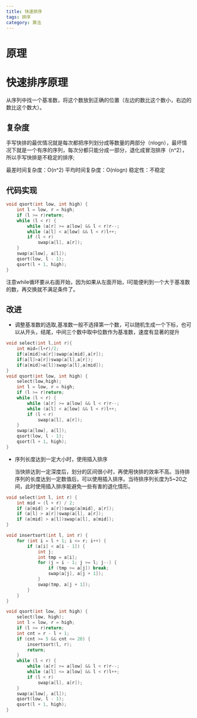 ```yaml
---
title: 快速排序
tags: 排序
category: 算法
---
```


# 原理

# 快速排序原理

从序列中找一个基准数，将这个数放到正确的位置（左边的数比这个数小，右边的数比这个数大）。

## 复杂度

手写快排的最优情况就是每次都把序列划分成等数量的两部分（nlogn），最坏情况下就是一个有序的序列，每次分都只能分成一部分，退化成冒泡排序（n^2），所以手写快排是不稳定的排序;

最差时间复杂度：O(n^2)
平均时间复杂度：O(nlogn)
稳定性：不稳定

## 代码实现

```c++
void qsort(int low, int high) {
    int l = low, r = high;
    if (l >= r)return;
    while (l < r) {
        while (a[r] >= a[low] && l < r)r--;
        while (a[l] < a[low] && l < r)l++;
        if (l < r)
            swap(a[l], a[r]);
    }
    swap(a[low], a[l]);
    qsort(low, l - 1);
    qsort(l + 1, high);
}
```

注意while循环要从右面开始，因为如果从左面开始，l可能便利到一个大于基准数的数，再交换就不满足条件了。

## 改进

- 调整基准数的选取,基准数一般不选择第一个数，可以随机生成一个下标，也可以从开头，结尾，中间三个数中取中位数作为基准数，速度有显著的提升

```c++
void select(int l,int r){
    int mid=(l+r)/2;
    if(a[mid]>a[r])swap(a[mid],a[r]);
    if(a[l]>a[r])swap(a[l],a[r]);
    if(a[mid]>a[l])swap(a[l],a[mid]);
}
void qsort(int low, int high) {
    select(low,high);
    int l = low, r = high;
    if (l >= r)return;
    while (l < r) {
        while (a[r] >= a[low] && l < r)r--;
        while (a[l] < a[low] && l < r)l++;
        if (l < r)
            swap(a[l], a[r]);
    }
    swap(a[low], a[l]);
    qsort(low, l - 1);
    qsort(l + 1, high);
}
```

- 序列长度达到一定大小时，使用插入排序

  当快排达到一定深度后，划分的区间很小时，再使用快排的效率不高。当待排序列的长度达到一定数值后，可以使用插入排序。当待排序列长度为5~20之间，此时使用插入排序能避免一些有害的退化情形。

~~~c++
void select(int l, int r) {
    int mid = (l + r) / 2;
    if (a[mid] > a[r])swap(a[mid], a[r]);
    if (a[l] > a[r])swap(a[l], a[r]);
    if (a[mid] > a[l])swap(a[l], a[mid]);
}

void insertsort(int l, int r) {
    for (int i = l + 1; i <= r; i++) {
        if (a[i] < a[i - 1]) {
            int j;
            int tmp = a[i];
            for (j = i - 1; j >= l; j--) {
                if (tmp >= a[j]) break;
                swap(a[j], a[j + 1]);
            }
            swap(tmp, a[j + 1]);
        }
    }
}

void qsort(int low, int high) {
    select(low, high);
    int l = low, r = high;
    if (l >= r)return;
    int cnt = r - l + 1;
    if (cnt >= 5 && cnt <= 20) {
        insertsort(l, r);
        return;
    }
    while (l < r) {
        while (a[r] >= a[low] && l < r)r--;
        while (a[l] <= a[low] && l < r)l++;
        if (l < r)
            swap(a[l], a[r]);
    }
    swap(a[low], a[l]);
    qsort(low, l - 1);
    qsort(l + 1, high);
}
~~~

